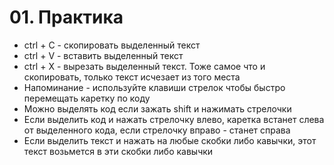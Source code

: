 # 01. Практика
* ctrl + C - скопировать выделенный текст
* ctrl + V - вставить выделенный текст
* ctrl + X - вырезать выделенный текст. Тоже самое что и скопировать, только текст исчезает из того места
* Напоминание - используйте клавиши стрелок чтобы быстро перемещать каретку по коду
* Можно выделять код если зажать shift и нажимать стрелочки
* Если выделить код и нажать стрелочку влево, каретка встанет слева от выделенного кода, если стрелочку вправо - станет справа
* Если выделить текст и нажать на любые скобки либо кавычки, этот текст возьмется в эти скобки либо кавычки